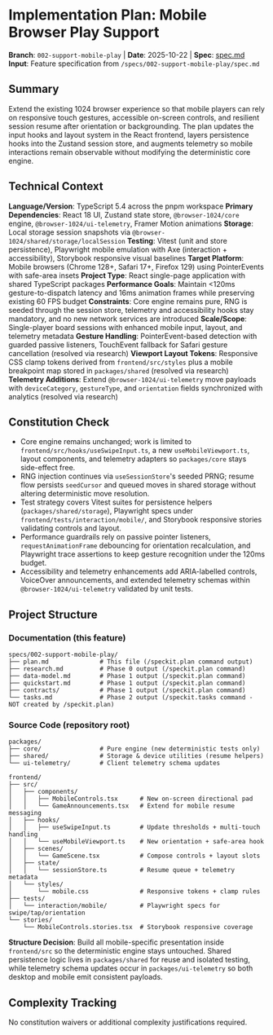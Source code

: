 # Implementation Plan: Mobile Browser Play Support

**Branch**: `002-support-mobile-play` | **Date**: 2025-10-22 | **Spec**: [spec.md](spec.md)
**Input**: Feature specification from `/specs/002-support-mobile-play/spec.md`

## Summary

Extend the existing 1024 browser experience so that mobile players can rely on responsive touch gestures, accessible on-screen controls, and resilient session resume after orientation or backgrounding. The plan updates the input hooks and layout system in the React frontend, layers persistence hooks into the Zustand session store, and augments telemetry so mobile interactions remain observable without modifying the deterministic core engine.

## Technical Context

**Language/Version**: TypeScript 5.4 across the pnpm workspace
**Primary Dependencies**: React 18 UI, Zustand state store, `@browser-1024/core` engine, `@browser-1024/ui-telemetry`, Framer Motion animations
**Storage**: Local storage session snapshots via `@browser-1024/shared/storage/localSession`
**Testing**: Vitest (unit and store persistence), Playwright mobile emulation with Axe (interaction + accessibility), Storybook responsive visual baselines
**Target Platform**: Mobile browsers (Chrome 128+, Safari 17+, Firefox 129) using PointerEvents with safe-area insets
**Project Type**: React single-page application with shared TypeScript packages
**Performance Goals**: Maintain <120ms gesture-to-dispatch latency and 16ms animation frames while preserving existing 60 FPS budget
**Constraints**: Core engine remains pure, RNG is seeded through the session store, telemetry and accessibility hooks stay mandatory, and no new network services are introduced
**Scale/Scope**: Single-player board sessions with enhanced mobile input, layout, and telemetry metadata
**Gesture Handling**: PointerEvent-based detection with guarded passive listeners, TouchEvent fallback for Safari gesture cancellation (resolved via research)
**Viewport Layout Tokens**: Responsive CSS clamp tokens derived from `frontend/src/styles` plus a mobile breakpoint map stored in `packages/shared` (resolved via research)
**Telemetry Additions**: Extend `@browser-1024/ui-telemetry` move payloads with `deviceCategory`, `gestureType`, and `orientation` fields synchronized with analytics (resolved via research)

## Constitution Check

- Core engine remains unchanged; work is limited to `frontend/src/hooks/useSwipeInput.ts`, a new `useMobileViewport.ts`, layout components, and telemetry adapters so `packages/core` stays side-effect free.
- RNG injection continues via `useSessionStore`'s seeded PRNG; resume flow persists `seedCursor` and queued moves in shared storage without altering deterministic move resolution.
- Test strategy covers Vitest suites for persistence helpers (`packages/shared/storage`), Playwright specs under `frontend/tests/interaction/mobile/`, and Storybook responsive stories validating controls and layout.
- Performance guardrails rely on passive pointer listeners, `requestAnimationFrame` debouncing for orientation recalculation, and Playwright trace assertions to keep gesture recognition under the 120ms budget.
- Accessibility and telemetry enhancements add ARIA-labelled controls, VoiceOver announcements, and extended telemetry schemas within `@browser-1024/ui-telemetry` validated by unit tests.

## Project Structure

### Documentation (this feature)

```
specs/002-support-mobile-play/
├── plan.md              # This file (/speckit.plan command output)
├── research.md          # Phase 0 output (/speckit.plan command)
├── data-model.md        # Phase 1 output (/speckit.plan command)
├── quickstart.md        # Phase 1 output (/speckit.plan command)
├── contracts/           # Phase 1 output (/speckit.plan command)
└── tasks.md             # Phase 2 output (/speckit.tasks command - NOT created by /speckit.plan)
```

### Source Code (repository root)

```
packages/
├── core/                # Pure engine (new deterministic tests only)
├── shared/              # Storage & device utilities (resume helpers)
└── ui-telemetry/        # Client telemetry schema updates

frontend/
├── src/
│   ├── components/
│   │   ├── MobileControls.tsx      # New on-screen directional pad
│   │   └── GameAnnouncements.tsx   # Extend for mobile resume messaging
│   ├── hooks/
│   │   ├── useSwipeInput.ts        # Update thresholds + multi-touch handling
│   │   └── useMobileViewport.ts    # New orientation + safe-area hook
│   ├── scenes/
│   │   └── GameScene.tsx           # Compose controls + layout slots
│   ├── state/
│   │   └── sessionStore.ts         # Resume queue + telemetry metadata
│   └── styles/
│       └── mobile.css              # Responsive tokens + clamp rules
├── tests/
│   └── interaction/mobile/         # Playwright specs for swipe/tap/orientation
└── stories/
    └── MobileControls.stories.tsx  # Storybook responsive coverage
```

**Structure Decision**: Build all mobile-specific presentation inside `frontend/src` so the deterministic engine stays untouched. Shared persistence logic lives in `packages/shared` for reuse and isolated testing, while telemetry schema updates occur in `packages/ui-telemetry` so both desktop and mobile emit consistent payloads.

## Complexity Tracking

No constitution waivers or additional complexity justifications required.

